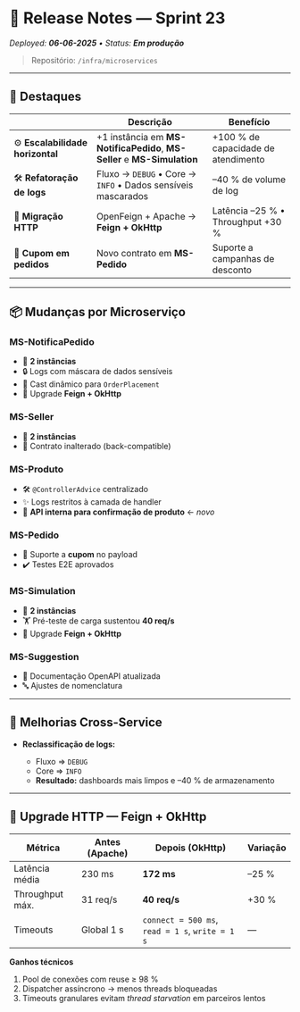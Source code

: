 # 📢 Release Notes — Sprint 23

*Deployed: **06-06-2025** • Status: **Em produção***

> Repositório: `/infra/microservices`

---

## 🚀 Destaques

|                                  | Descrição                                                                | Benefício                           |
| -------------------------------- | ------------------------------------------------------------------------ | ----------------------------------- |
| ⚙️ **Escalabilidade horizontal** | +1 instância em **MS-NotificaPedido**, **MS-Seller** e **MS-Simulation** | +100 % de capacidade de atendimento |
| 🛠️ **Refatoração de logs**      | Fluxo → `DEBUG` • Core → `INFO` • Dados sensíveis mascarados             | –40 % de volume de log              |
| 🚀 **Migração HTTP**             | OpenFeign + Apache → **Feign + OkHttp**                                  | Latência –25 % • Throughput +30 %   |
| 🛒 **Cupom em pedidos**          | Novo contrato em **MS-Pedido**                                           | Suporte a campanhas de desconto     |

---

## 📦 Mudanças por Microserviço

### MS-NotificaPedido

* 🔄 **2 instâncias**
* 🔒 Logs com máscara de dados sensíveis
* 🧩 Cast dinâmico para `OrderPlacement`
* 🚀 Upgrade **Feign + OkHttp**

### MS-Seller

* 🔄 **2 instâncias**
* 🔗 Contrato inalterado (back-compatible)

### MS-Produto

* 🛠️ `@ControllerAdvice` centralizado
* ✨ Logs restritos à camada de handler
* 🔌 **API interna para confirmação de produto** ← *novo*

### MS-Pedido

* 📃 Suporte a **cupom** no payload
* ✔️ Testes E2E aprovados

### MS-Simulation

* 🔄 **2 instâncias**
* 🏋️ Pré-teste de carga sustentou **40 req/s**
* 🚀 Upgrade **Feign + OkHttp**

### MS-Suggestion

* 📑 Documentação OpenAPI atualizada
* 🔤 Ajustes de nomenclatura

---

## 🔄 Melhorias Cross-Service

* **Reclassificação de logs:**

  * Fluxo ⇒ `DEBUG`
  * Core ⇒ `INFO`
  * **Resultado:** dashboards mais limpos e –40 % de armazenamento

---

## 🔧 Upgrade HTTP — Feign + OkHttp

| Métrica         | Antes (Apache) | Depois (OkHttp)                                 | Variação |
| --------------- | -------------- | ----------------------------------------------- | -------- |
| Latência média  | 230 ms         | **172 ms**                                      | –25 %    |
| Throughput máx. | 31 req/s       | **40 req/s**                                    | +30 %    |
| Timeouts        | Global 1 s     | `connect = 500 ms`, `read = 1 s`, `write = 1 s` | —        |

**Ganhos técnicos**

1. Pool de conexões com reuse ≥ 98 %
2. Dispatcher assíncrono → menos threads bloqueadas
3. Timeouts granulares evitam *thread starvation* em parceiros lentos

